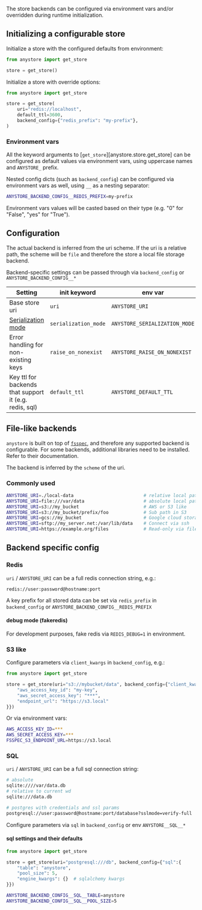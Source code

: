 The store backends can be configured via environment vars and/or overridden during runtime initialization.

## Initializing a configurable store

Initialize a store with the configured defaults from environment:

```python
from anystore import get_store

store = get_store()
```

Initialize a store with override options:

```python
from anystore import get_store

store = get_store(
    uri="redis://localhost",
    default_ttl=3600,
    backend_config={"redis_prefix": "my-prefix"},
)
```

### Environment vars

All the keyword arguments to [`get_store`][anystore.store.get_store] can be configured as default values via environment vars, using uppercase names and `ANYSTORE_` prefix.

Nested config dicts (such as `backend_config`) can be configured via environment vars as well, using `__` as a nesting separator:

```bash
ANYSTORE_BACKEND_CONFIG__REDIS_PREFIX=my-prefix
```

Environment vars values will be casted based on their type (e.g. "0" for "False", "yes" for "True").

## Configuration

The actual backend is inferred from the uri scheme. If the uri is a relative path, the scheme will be `file` and therefore the store a local file storage backend.

Backend-specific settings can be passed through via `backend_config` or `ANYSTORE_BACKEND_CONFIG__*`

| Setting                                                | init keyword         | env var                       | Default    |
| ------------------------------------------------------ | -------------------- | ----------------------------- | ---------- |
| Base store uri                                         | `uri`                | `ANYSTORE_URI`                | ./anystore |
| [Serialization mode](./serialization.md)               | `serialization_mode` | `ANYSTORE_SERIALIZATION_MODE` | auto       |
| Error handling for non-existing keys                   | `raise_on_nonexist`  | `ANYSTORE_RAISE_ON_NONEXIST`  | `True`     |
| Key ttl for backends that support it (e.g. redis, sql) | `default_ttl`        | `ANYSTORE_DEFAULT_TTL`        | 0          |

## File-like backends

`anystore` is built on top of [`fsspec`](https://filesystem-spec.readthedocs.io/en/latest/index.html), and therefore any supported backend is configurable. For some backends, additional libraries need to be installed. Refer to their documentation.

The backend is inferred by the `scheme` of the uri.

### Commonly used

```bash
ANYSTORE_URI=./local-data                          # relative local path
ANYSTORE_URI=file:///var/data                      # absolute local path
ANYSTORE_URI=s3://my_bucket                        # AWS or S3 like
ANYSTORE_URI=s3://my_bucket/prefix/foo             # Sub path in S3
ANYSTORE_URI=gcs://my_bucket                       # Google cloud storage
ANYSTORE_URI=sftp://my_server.net:/var/lib/data    # Connect via ssh
ANYSTORE_URI=https://example.org/files             # Read-only via file listing
```

## Backend specific config

### Redis

`uri` / `ANYSTORE_URI` can be a full redis connection string, e.g.:

    redis://user:password@hostname:port

A key prefix for all stored data can be set via `redis_prefix` in `backend_config` or `ANYSTORE_BACKEND_CONFIG__REDIS_PREFIX`

#### debug mode (fakeredis)

For development purposes, fake redis via `REDIS_DEBUG=1` in environment.

### S3 like

Configure parameters via `client_kwargs` in `backend_config`, e.g.:

```python
from anystore import get_store

store = get_store(uri="s3://mybucket/data", backend_config={"client_kwargs":{
    "aws_access_key_id": "my-key",
    "aws_secret_access_key": "***",
    "endpoint_url": "https://s3.local"
}})
```

Or via environment vars:

```bash
AWS_ACCESS_KEY_ID=***
AWS_SECRET_ACCESS_KEY=***
FSSPEC_S3_ENDPOINT_URL=https://s3.local
```

### SQL

`uri` / `ANYSTORE_URI` can be a full sql connection string:

```bash
# absolute
sqlite:////var/data.db
# relative to current wd
sqlite:///data.db

# postgres with credentials and ssl params
postgresql://user:password@hostname:port/database?sslmode=verify-full
```

Configure parameters via `sql` in `backend_config` or env `ANYSTORE__SQL__*`

#### sql settings and their defaults

```python
from anystore import get_store

store = get_store(uri="postgresql:///db", backend_config={"sql":{
    "table": "anystore",
    "pool_size": 5,
    "engine_kwargs": {}  # sqlalchemy kwargs
}})

```

```bash
ANYSTORE_BACKEND_CONFIG__SQL__TABLE=anystore
ANYSTORE_BACKEND_CONFIG__SQL__POOL_SIZE=5
```
